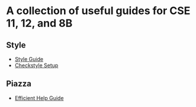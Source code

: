 # A collection of useful guides for CSE 11, 12, and 8B

## Style
- [Style Guide](style.md)
- [Checkstyle Setup](style-checkstyle.md)

## Piazza
- [Efficient Help Guide](efficient-help.md)
